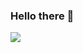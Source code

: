 ### Hello there 👋

<!--
**nrnsafqh/nrnsafqh** is a ✨ _special_ ✨ repository because its `README.md` (this file) appears on your GitHub profile.

Here are some ideas to get you started:

- 🔭 I’m currently working on front end and GUI stuff.
- 🌱 I’m currently learning Javascript, Vue.js & C#
-->
<img src="https://github-readme-stats.vercel.app/api?username=nrnsafqh&&show_icons=true&title_color=#000000&icon_color=#000000&text_color=#000000&bg_color=ffffff">
